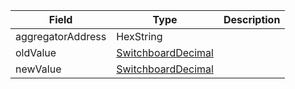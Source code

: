 | Field             | Type                                                      | Description |
| ----------------- | --------------------------------------------------------- | ----------- |
| aggregatorAddress | HexString                                                 |             |
| oldValue          | [SwitchboardDecimal](/aptos/idl/types/SwitchboardDecimal) |             |
| newValue          | [SwitchboardDecimal](/aptos/idl/types/SwitchboardDecimal) |             |
